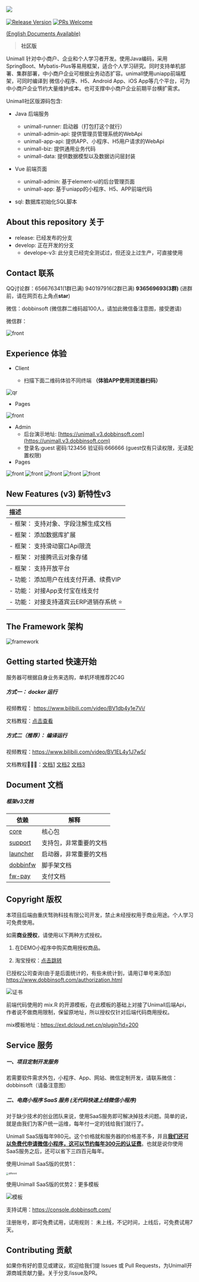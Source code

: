 ![](https://img.dobbinsoft.com/static/banner.jpg)
---

 [![Release Version](https://img.shields.io/badge/release-3.0.0-brightgreen.svg)](https://gitee.com/iotechn/unimall) [![PRs Welcome](https://img.shields.io/badge/PRs-welcome-brightgreen.svg)](https://gitee.com/iotechn/unimall/pulls)


[(English Documents Available)](readme_en.md)

> **社区版**

Unimall 针对中小商户、企业和个人学习者开发。使用Java编码，采用SpringBoot、Mybatis-Plus等易用框架，适合个人学习研究。同时支持单机部署、集群部署，中小商户企业可根据业务动态扩容。unimall使用uniapp前端框架，可同时编译到 微信小程序、H5、Android App、iOS App等几个平台，可为中小商户企业节约大量维护成本。也可支撑中小商户企业前期平台横扩需求。

Unimall社区版源码包含:

- Java 后端服务
    - unimall-runner: 启动器（打包打这个就行）
    - unimall-admin-api: 提供管理员管理系统的WebApi
    - unimall-app-api: 提供APP、小程序、H5用户请求的WebApi
    - unimall-biz: 提供通用业务代码
    - unimall-data: 提供数据模型以及数据访问层封装
    
- Vue 前端页面
    - unimall-admin: 基于element-ui的后台管理页面
    - unimall-app: 基于uniapp的小程序、H5、APP前端代码

- sql: 数据库初始化SQL脚本

## About this repository 关于

- release: 已经发布的分支
- develop: 正在开发的分支
   - develope-v3: 此分支已经完全测试过，但还没上过生产，可直接使用

## Contact 联系

QQ讨论群：656676341(1群已满) 940197916(2群已满) **936569693(3群)** (进群前，请在网页右上角点**star**)

微信：dobbinsoft (微信群二维码超100人，请加此微信备注意图，接受邀请)

微信群：

![front](https://unimall-asset.oss-cn-beijing.aliyuncs.com/readme/wx.png)

## Experience 体验

- Client
  
  - 扫描下面二维码体验不同终端 **（体验APP使用浏览器扫码）**
  

![qr](https://img.dobbinsoft.com/static/qr.jpg)

- Pages

![front](https://unimall-asset.oss-cn-beijing.aliyuncs.com/readme/front.jpg)

- Admin
  - 后台演示地址: [https://unimall.v3.dobbinsoft.com](https://unimall.v3.dobbinsoft.com)
  - 登录名:guest 密码:123456 验证码:666666 (guest仅有只读权限，无读配置权限)
- Pages

![front](https://unimall-asset.oss-cn-beijing.aliyuncs.com/readme/b1.png)
![front](https://unimall-asset.oss-cn-beijing.aliyuncs.com/readme/b2.png)
![front](https://unimall-asset.oss-cn-beijing.aliyuncs.com/readme/b3.png)
![front](https://unimall-asset.oss-cn-beijing.aliyuncs.com/readme/b4.png)
![front](https://unimall-asset.oss-cn-beijing.aliyuncs.com/readme/b5.png)


## New Features (v3) 新特性v3
| 描述 |
|:--------|
| - 框架： 支持对象、字段注解生成文档 |
| - 框架： 添加数据库扩展 |
| - 框架： 支持滑动窗口Api限流 |
| - 框架： 对接腾讯云对象存储 |
| - 框架： 支持开放平台 |
| - 功能： 添加用户在线支付开通、续费VIP |
| - 功能： 对接App支付宝在线支付 |
| - 功能： 对接支持道宾云ERP进销存系统 ⭐ |



## The Framework 架构

![framework](https://unimall-asset.oss-cn-beijing.aliyuncs.com/readme/framework.png)


## Getting started 快速开始

服务器可根据自身业务来选购，单机环境推荐2C4G

##### 方式一： docker 运行

视频教程： https://www.bilibili.com/video/BV1db4y1e7Vi/

文档教程：[点击查看](./docs/docker.01.env.md)


##### 方式二（推荐）： 编译运行 

视频教程：https://www.bilibili.com/video/BV1EL4y1J7w5/

文档教程🍭🍭🍭：[文档1](./docs/build.01.env.md) [文档2](./docs/build.02.backend.md) [文档3](./docs/build.03.front.md)



## Document 文档

##### 框架v3文档

| 依赖                                   | 解释                   |
| -------------------------------------- | ---------------------- |
| [core](../../../dobbinfw-core)         | 核心包                 |
| [support](../../../dobbinfw-support)   | 支持包，非常重要的文档 |
| [launcher](../../../dobbinfw-launcher) | 启动器，非常重要的文档 |
| [dobbinfw](../../../dobbinfw) | 脚手架文档 |
| [fw-pay](../../../matrix-pay) | 支付文档 |

## Copyright 版权

本项目后端由重庆驽驹科技有限公司开发，禁止未经授权用于商业用途。个人学习可免费使用。

如需**商业授权**，请使用以下两种方式授权。

1. 在DEMO小程序中购买商用授权商品。

2. 淘宝授权：[点击跳转](https://item.taobao.com/item.htm?spm=a2126o.11854294.0.0.5f164831jltJlx&id=615046003598 ) 

已授权公司查询(由于是后面统计的，有些未统计到，请用订单号来添加)
https://www.dobbinsoft.com/authorization.html

![证书](https://img.dobbinsoft.com/static/UnimallCert.jpg)

前端代码使用的 mix.R 的开源模板，在此模板的基础上对接了Unimall后端Api，作者说不做商用限制，保留原地址，所以授权仅针对后端代码商用授权。

mix模板地址：https://ext.dcloud.net.cn/plugin?id=200

## Service 服务

##### 一、项目定制开发服务

若需要软件需求外包，小程序、App、网站、微信定制开发，请联系微信：dobbinsoft（请备注意图）

##### 二、电商小程序 SaaS 服务 (无代码快速上线微信小程序)

对于缺少技术的创业团队来说，使用SaaS服务即可解决掉技术问题。简单的说，就是由我们为客户统一运维，每年付一定的钱给我们就行了。

Unimall SaaS版每年980元。这个价格就和服务器的价格差不多，并且<u>**我们还可以免费代申请微信小程序，这可以节约每年300元的认证费**</u>。也就是说你使用SaaS服务之后，还可以省下三四百元每年。

使用Unimall SaaS版的优势1：

<img src="https://unimall-asset.oss-cn-beijing.aliyuncs.com/readme/different.jpg" alt="different" style="zoom: 40%;" />

使用Unimall SaaS版的优势2：更多模板

<img src="https://unimall-asset.oss-cn-beijing.aliyuncs.com/readme/templates.png" alt="模板"  />



支持试用：https://console.dobbinsoft.com/

注册账号，即可免费试用，试用规则： 未上线，不记时间，上线后，可免费试用7天。

## Contributing 贡献

如果你有好的意见或建议，欢迎给我们提 Issues 或 Pull Requests，为Unimall开源商城贡献力量。关于分支/issue及PR。
